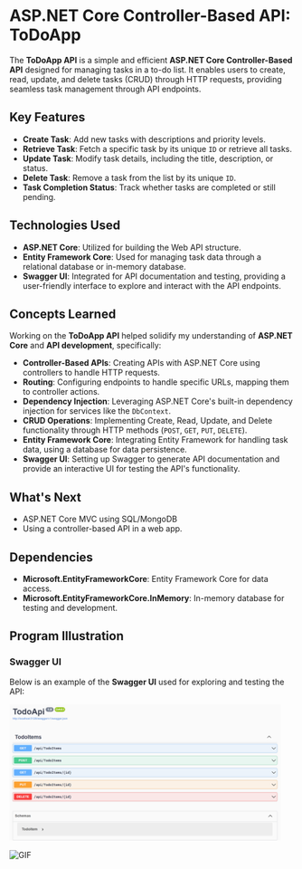 # ASP.NET Core Controller-Based API: ToDoApp

The **ToDoApp API** is a simple and efficient **ASP.NET Core Controller-Based API** designed for managing tasks in a to-do list. It enables users to create, read, update, and delete tasks (CRUD) through HTTP requests, providing seamless task management through API endpoints.

## Key Features
- **Create Task**: Add new tasks with descriptions and priority levels.
- **Retrieve Task**: Fetch a specific task by its unique `ID` or retrieve all tasks.
- **Update Task**: Modify task details, including the title, description, or status.
- **Delete Task**: Remove a task from the list by its unique `ID`.
- **Task Completion Status**: Track whether tasks are completed or still pending.

## Technologies Used
- **ASP.NET Core**: Utilized for building the Web API structure.
- **Entity Framework Core**: Used for managing task data through a relational database or in-memory database.
- **Swagger UI**: Integrated for API documentation and testing, providing a user-friendly interface to explore and interact with the API endpoints.

## Concepts Learned
Working on the **ToDoApp API** helped solidify my understanding of **ASP.NET Core** and **API development**, specifically:
- **Controller-Based APIs**: Creating APIs with ASP.NET Core using controllers to handle HTTP requests.
- **Routing**: Configuring endpoints to handle specific URLs, mapping them to controller actions.
- **Dependency Injection**: Leveraging ASP.NET Core's built-in dependency injection for services like the `DbContext`.
- **CRUD Operations**: Implementing Create, Read, Update, and Delete functionality through HTTP methods (`POST`, `GET`, `PUT`, `DELETE`).
- **Entity Framework Core**: Integrating Entity Framework for handling task data, using a database for data persistence.
- **Swagger UI**: Setting up Swagger to generate API documentation and provide an interactive UI for testing the API's functionality.

## What's Next
- ASP.NET Core MVC using SQL/MongoDB 
- Using a controller-based API in a web app.

## Dependencies
- **Microsoft.EntityFrameworkCore**: Entity Framework Core for data access.
- **Microsoft.EntityFrameworkCore.InMemory**: In-memory database for testing and development.

## Program Illustration
### Swagger UI
Below is an example of the **Swagger UI** used for exploring and testing the API:

<img src="screenshots/swagger-ui.png" width="480">

![GIF](https://i.giphy.com/media/v1.Y2lkPTc5MGI3NjExc2hsYzM0bnpjMHozZGxjdmo5M2thb2J2YTQxempycXh3YnN4NWtoeCZlcD12MV9pbnRlcm5hbF9naWZfYnlfaWQmY3Q9Zw/qysmfijdei9uS5e8PE/giphy.gif)

